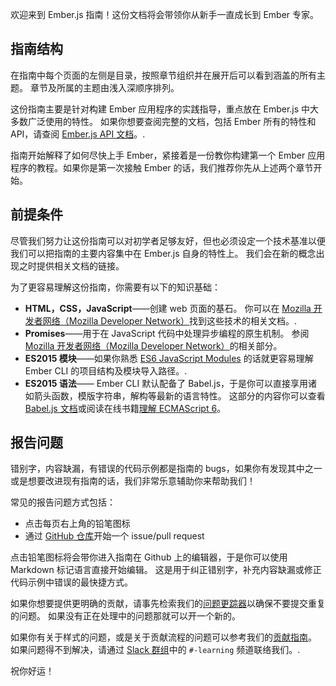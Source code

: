 欢迎来到 Ember.js 指南！这份文档将会带领你从新手一直成长到 Ember 专家。

## 指南结构

在指南中每个页面的左侧是目录，按照章节组织并在展开后可以看到涵盖的所有主题。 章节及所属的主题由浅入深顺序排列。

这份指南主要是针对构建 Ember 应用程序的实践指导，重点放在 Ember.js 中大多数广泛使用的特性。 如果你想要查阅完整的文档，包括 Ember 所有的特性和 API，请查阅 [Ember.js API 文档](http://emberjs.com/api/)。.

指南开始解释了如何尽快上手 Ember，紧接着是一份教你构建第一个 Ember 应用程序的教程。如果你是第一次接触 Ember 的话，我们推荐你先从上述两个章节开始。

## 前提条件

尽管我们努力让这份指南可以对初学者足够友好，但也必须设定一个技术基准以便我们可以把指南的主要内容集中在 Ember.js 自身的特性上。 我们会在新的概念出现之时提供相关文档的链接。

为了更容易理解这份指南，你需要有以下的知识基础：

* **HTML，CSS，JavaScript**——创建 web 页面的基石。 你可以在 [Mozilla 开发者网络（Mozilla Developer Network）](https://developer.mozilla.org/en-US/docs/Web)找到这些技术的相关文档。.
* **Promises**——用于在 JavaScript 代码中处理异步编程的原生机制。 参阅 [Mozilla 开发者网络（Mozilla Developer Network）](https://developer.mozilla.org/en-US/docs/Web/JavaScript/Reference/Global_Objects/Promise)的相关部分。
* **ES2015 模块**——如果你熟悉 [ES6 JavaScript Modules](http://jsmodules.io/) 的话就更容易理解 Ember CLI 的项目结构及模块导入路径。.
* **ES2015 语法**—— Ember CLI 默认配备了 Babel.js，于是你可以直接享用诸如箭头函数，模版字符串，解构等最新的语言特性。 这部分的内容你可以查看 [Babel.js 文档](https://babeljs.io/docs/learn-es2015/)或阅读在线书籍[理解 ECMAScript 6](https://leanpub.com/understandinges6/read)。

## 报告问题

错别字，内容缺漏，有错误的代码示例都是指南的 bugs，如果你有发现其中之一或是想要改进现有指南的话，我们非常乐意辅助你来帮助我们！

常见的报告问题方式包括：

* 点击每页右上角的铅笔图标
* 通过 [GitHub 仓库](https://github.com/emberjs/guides/)开始一个 issue/pull request

点击铅笔图标将会带你进入指南在 Github 上的编辑器，于是你可以使用 Markdown 标记语言直接开始编辑。 这是用于纠正错别字，补充内容缺漏或修正代码示例中错误的最快捷方式。

如果你想要提供更明确的贡献，请事先检索我们的[问题更踪器](https://github.com/emberjs/guides/issues)以确保不要提交重复的问题。 如果没有正在处理中的问题那就可以开一个新的。

如果你有关于样式的问题，或是关于贡献流程的问题可以参考我们的[贡献指南](https://github.com/emberjs/guides/blob/master/CONTRIBUTING.md)。 如果问题得不到解决，请通过 [Slack 群组](https://ember-community-slackin.herokuapp.com/)中的 `#-learning` 频道联络我们。.

祝你好运！